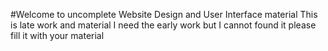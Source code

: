 #Welcome to uncomplete Website Design and User Interface material 
    This is late work and material I need the early work but I cannot found it
    please fill it with your material